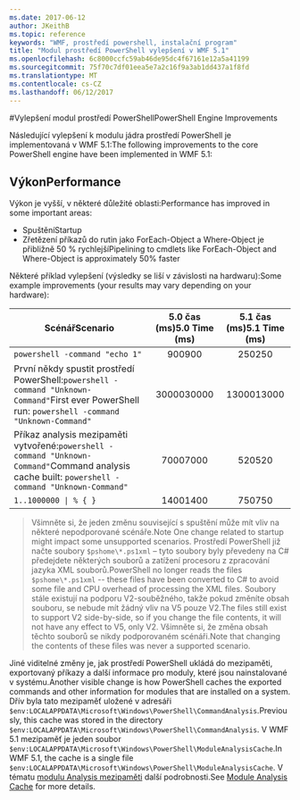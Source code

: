 ```yaml
---
ms.date: 2017-06-12
author: JKeithB
ms.topic: reference
keywords: "WMF, prostředí powershell, instalační program"
title: "Modul prostředí PowerShell vylepšení v WMF 5.1"
ms.openlocfilehash: 6c8000ccfc59ab46de95dc4f67161e12a5a41199
ms.sourcegitcommit: 75f70c7df01eea5e7a2c16f9a3ab1dd437a1f8fd
ms.translationtype: MT
ms.contentlocale: cs-CZ
ms.lasthandoff: 06/12/2017
---
```

#<a name="powershell-engine-improvements"></a><span data-ttu-id="e4151-103">Vylepšení modul prostředí PowerShell</span><span class="sxs-lookup"><span data-stu-id="e4151-103">PowerShell Engine Improvements</span></span>

<span data-ttu-id="e4151-104">Následující vylepšení k modulu jádra prostředí PowerShell je implementovaná v WMF 5.1:</span><span class="sxs-lookup"><span data-stu-id="e4151-104">The following improvements to the core PowerShell engine have been implemented in WMF 5.1:</span></span>


## <a name="performance"></a><span data-ttu-id="e4151-105">Výkon</span><span class="sxs-lookup"><span data-stu-id="e4151-105">Performance</span></span> ##

<span data-ttu-id="e4151-106">Výkon je vyšší, v některé důležité oblasti:</span><span class="sxs-lookup"><span data-stu-id="e4151-106">Performance has improved in some important areas:</span></span>

- <span data-ttu-id="e4151-107">Spuštění</span><span class="sxs-lookup"><span data-stu-id="e4151-107">Startup</span></span>
- <span data-ttu-id="e4151-108">Zřetězení příkazů do rutin jako ForEach-Object a Where-Object je přibližně 50 % rychlejší</span><span class="sxs-lookup"><span data-stu-id="e4151-108">Pipelining to cmdlets like ForEach-Object and Where-Object is approximately 50% faster</span></span> 

<span data-ttu-id="e4151-109">Některé příklad vylepšení (výsledky se liší v závislosti na hardwaru):</span><span class="sxs-lookup"><span data-stu-id="e4151-109">Some example improvements (your results may vary depending on your hardware):</span></span> 

| <span data-ttu-id="e4151-110">Scénář</span><span class="sxs-lookup"><span data-stu-id="e4151-110">Scenario</span></span> | <span data-ttu-id="e4151-111">5.0 čas (ms)</span><span class="sxs-lookup"><span data-stu-id="e4151-111">5.0 Time (ms)</span></span> | <span data-ttu-id="e4151-112">5.1 čas (ms)</span><span class="sxs-lookup"><span data-stu-id="e4151-112">5.1 Time (ms)</span></span> |
| -------- | :---------------: | :---------------: |
| `powershell -command "echo 1"` | <span data-ttu-id="e4151-113">900</span><span class="sxs-lookup"><span data-stu-id="e4151-113">900</span></span> | <span data-ttu-id="e4151-114">250</span><span class="sxs-lookup"><span data-stu-id="e4151-114">250</span></span> |
| <span data-ttu-id="e4151-115">První někdy spustit prostředí PowerShell:`powershell -command "Unknown-Command"`</span><span class="sxs-lookup"><span data-stu-id="e4151-115">First ever PowerShell run: `powershell -command "Unknown-Command"`</span></span> | <span data-ttu-id="e4151-116">30000</span><span class="sxs-lookup"><span data-stu-id="e4151-116">30000</span></span> | <span data-ttu-id="e4151-117">13000</span><span class="sxs-lookup"><span data-stu-id="e4151-117">13000</span></span> |
| <span data-ttu-id="e4151-118">Příkaz analysis mezipaměti vytvořené:`powershell -command "Unknown-Command"`</span><span class="sxs-lookup"><span data-stu-id="e4151-118">Command analysis cache built: `powershell -command "Unknown-Command"`</span></span> | <span data-ttu-id="e4151-119">7000</span><span class="sxs-lookup"><span data-stu-id="e4151-119">7000</span></span> | <span data-ttu-id="e4151-120">520</span><span class="sxs-lookup"><span data-stu-id="e4151-120">520</span></span> |
| <code>1..1000000 &#124; % { }</code> | <span data-ttu-id="e4151-121">1400</span><span class="sxs-lookup"><span data-stu-id="e4151-121">1400</span></span> | <span data-ttu-id="e4151-122">750</span><span class="sxs-lookup"><span data-stu-id="e4151-122">750</span></span> |
  
> <span data-ttu-id="e4151-123">Všimněte si, že jeden změnu související s spuštění může mít vliv na některé nepodporované scénáře.</span><span class="sxs-lookup"><span data-stu-id="e4151-123">Note One change related to startup might impact some unsupported scenarios.</span></span> 
> <span data-ttu-id="e4151-124">Prostředí PowerShell již načte soubory `$pshome\*.ps1xml` – tyto soubory byly převedeny na C# předejdete některých souborů a zatížení procesoru z zpracování jazyka XML souborů.</span><span class="sxs-lookup"><span data-stu-id="e4151-124">PowerShell no longer reads the files `$pshome\*.ps1xml` -- these files have been converted to C# to avoid some file and CPU overhead of processing the XML files.</span></span> 
<span data-ttu-id="e4151-125">Soubory stále existují na podporu V2-souběžného, takže pokud změníte obsah souboru, se nebude mít žádný vliv na V5 pouze V2.</span><span class="sxs-lookup"><span data-stu-id="e4151-125">The files still exist to support V2 side-by-side, so if you change the file contents, it will not have any effect to V5, only V2.</span></span> 
<span data-ttu-id="e4151-126">Všimněte si, že změna obsah těchto souborů se nikdy podporovaném scénáři.</span><span class="sxs-lookup"><span data-stu-id="e4151-126">Note that changing the contents of these files was never a supported scenario.</span></span>

<span data-ttu-id="e4151-127">Jiné viditelné změny je, jak prostředí PowerShell ukládá do mezipaměti, exportovaný příkazy a další informace pro moduly, které jsou nainstalované v systému.</span><span class="sxs-lookup"><span data-stu-id="e4151-127">Another visible change is how PowerShell caches the exported commands and other information for modules that are installed on a system.</span></span> <span data-ttu-id="e4151-128">Dřív byla tato mezipaměť uložené v adresáři `$env:LOCALAPPDATA\Microsoft\Windows\PowerShell\CommandAnalysis`.</span><span class="sxs-lookup"><span data-stu-id="e4151-128">Previously, this cache was stored in the directory `$env:LOCALAPPDATA\Microsoft\Windows\PowerShell\CommandAnalysis`.</span></span> <span data-ttu-id="e4151-129">V WMF 5.1 mezipaměť je jeden soubor `$env:LOCALAPPDATA\Microsoft\Windows\PowerShell\ModuleAnalysisCache`.</span><span class="sxs-lookup"><span data-stu-id="e4151-129">In WMF 5.1, the cache is a single file `$env:LOCALAPPDATA\Microsoft\Windows\PowerShell\ModuleAnalysisCache`.</span></span>
<span data-ttu-id="e4151-130">V tématu [modulu Analysis mezipaměti](scenarios-features.md#module-analysis-cache) další podrobnosti.</span><span class="sxs-lookup"><span data-stu-id="e4151-130">See [Module Analysis Cache](scenarios-features.md#module-analysis-cache) for more details.</span></span>


